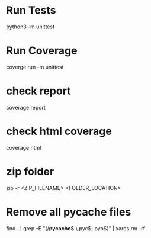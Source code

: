 # Run Tests
python3 -m unittest

# Run Coverage
coverge run -m unittest

# check report
coverage report

# check html coverage
coverage html

# zip folder
zip -r <ZIP_FILENAME> <FOLDER_LOCATION>

# Remove all pycache files
find . | grep -E "(/__pycache__$|\.pyc$|\.pyo$)" | xargs rm -rf